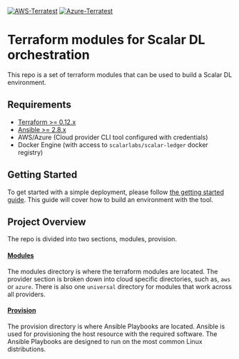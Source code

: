 [![AWS-Terratest](https://github.com/scalar-labs/scalar-terraform/workflows/Integration%20test%20with%20terratest%20for%20AWS/badge.svg?branch=master)](https://github.com/scalar-labs/scalar-terraform/actions)
[![Azure-Terratest](https://github.com/scalar-labs/scalar-terraform/workflows/Integration%20test%20with%20terratest%20for%20Azure/badge.svg?branch=master)](https://github.com/scalar-labs/scalar-terraform/actions)

# Terraform modules for Scalar DL orchestration
This repo is a set of terraform modules that can be used to build a Scalar DL environment.

## Requirements

* [Terraform >= 0.12.x](https://www.terraform.io/downloads.html)
* [Ansible >= 2.8.x](https://docs.ansible.com/ansible/latest/installation_guide/intro_installation.html)
* AWS/Azure (Cloud provider CLI tool configured with credentials)
* Docker Engine (with access to `scalarlabs/scalar-ledger` docker registry)

## Getting Started

To get started with a simple deployment, please follow [the getting started guide](docs/GettingStarted.md). This guide will cover how to build an environment with the tool.

## Project Overview
The repo is divided into two sections, modules, provision.

#### [Modules](modules)
The modules directory is where the terraform modules are located. The provider section is broken down into cloud specific directories, such as, `aws` or `azure`. There is also one `universal` directory for modules that work across all providers.

#### [Provision](provision)
The provision directory is where Ansible Playbooks are located. Ansible is used for provisioning the host resource with the required software. The Ansible Playbooks are designed to run on the most common Linux distributions.
